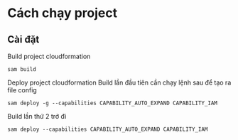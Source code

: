 # Cách chạy project

## Cài đặt

Build project cloudformation

```
sam build
```

Deploy project cloudformation
Build lần đầu tiên cần chạy lệnh sau để tạo ra file config

```
sam deploy -g --capabilities CAPABILITY_AUTO_EXPAND CAPABILITY_IAM
```

Build lần thứ 2 trở đi

```
sam deploy --capabilities CAPABILITY_AUTO_EXPAND CAPABILITY_IAM
```
